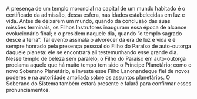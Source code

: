 ﻿A presença de um templo moroncial na capital de um mundo habitado é o certificado da admissão, dessa esfera, nas idades estabelecidas em luz e vida. Antes de deixarem um mundo, quando da conclusão das suas missões terminais, os Filhos Instrutores inauguram essa época de alcance evolucionário final; e o presidem naquele dia, quando “o templo sagrado desce à terra”. Tal evento assinala o alvorecer da era de luz e vida e é sempre honrado pela presença pessoal do Filho do Paraíso de auto-outorga daquele planeta: ele se encontrará ali testemunhando esse grande dia. Nesse templo de beleza sem paralelo, o Filho do Paraíso em auto-outorga proclama aquele que há muito tempo tem sido o Príncipe Planetário; como o novo Soberano Planetário, e investe esse Filho Lanonandeque fiel de novos poderes e na autoridade ampliada sobre os assuntos planetários. O Soberano do Sistema também estará presente e falará para confirmar esses pronunciamentos.